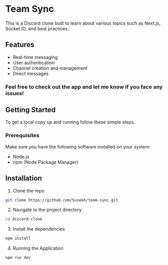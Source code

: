 # Team Sync

This is a Discord clone built to learn about various topics such as Next.js, Socket.IO, and best practices. 

## Features

- Real-time messaging
- User authentication
- Channel creation and management
- Direct messages

### Feel free to check out the app and let me know if you face any issues!

## Getting Started

To get a local copy up and running follow these simple steps.

### Prerequisites

Make sure you have the following software installed on your system:

- Node.js
- npm (Node Package Manager)

## Installation

1. Clone the repo

```bash
git clone https://github.com/Susekh/team-sync.git
```

2. Navigate to the project directory

```bash
cd discord-clone
```

3. Install the dependencies

```bash
npm install
```

4. Running the Application

```bash
npm run dev
```